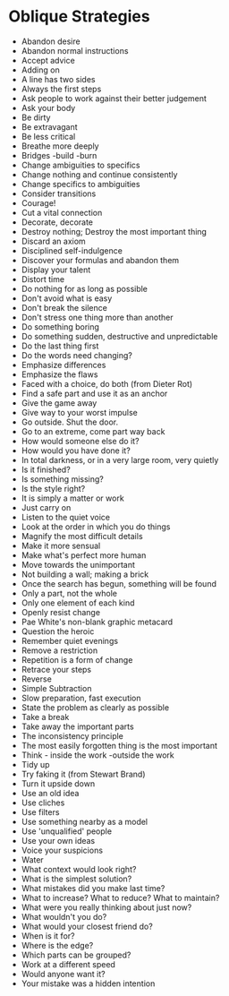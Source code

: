 # Oblique Strategies

- Abandon desire
- Abandon normal instructions
- Accept advice
- Adding on
- A line has two sides
- Always the first steps
- Ask people to work against their better judgement
- Ask your body
- Be dirty
- Be extravagant
- Be less critical
- Breathe more deeply
- Bridges -build -burn
- Change ambiguities to specifics
- Change nothing and continue consistently
- Change specifics to ambiguities
- Consider transitions
- Courage!
- Cut a vital connection
- Decorate, decorate
- Destroy nothing; Destroy the most important thing
- Discard an axiom
- Disciplined self-indulgence
- Discover your formulas and abandon them
- Display your talent
- Distort time
- Do nothing for as long as possible
- Don't avoid what is easy
- Don't break the silence
- Don't stress one thing more than another
- Do something boring
- Do something sudden, destructive and unpredictable
- Do the last thing first
- Do the words need changing?
- Emphasize differences
- Emphasize the flaws
- Faced with a choice, do both (from Dieter Rot)
- Find a safe part and use it as an anchor
- Give the game away
- Give way to your worst impulse
- Go outside. Shut the door.
- Go to an extreme, come part way back
- How would someone else do it?
- How would you have done it?
- In total darkness, or in a very large room, very quietly
- Is it finished?
- Is something missing?
- Is the style right?
- It is simply a matter or work
- Just carry on
- Listen to the quiet voice
- Look at the order in which you do things
- Magnify the most difficult details
- Make it more sensual
- Make what's perfect more human
- Move towards the unimportant
- Not building a wall; making a brick
- Once the search has begun, something will be found
- Only a part, not the whole
- Only one element of each kind
- Openly resist change
- Pae White's non-blank graphic metacard
- Question the heroic
- Remember quiet evenings
- Remove a restriction
- Repetition is a form of change
- Retrace your steps
- Reverse
- Simple Subtraction
- Slow preparation, fast execution
- State the problem as clearly as possible
- Take a break
- Take away the important parts
- The inconsistency principle
- The most easily forgotten thing is the most important
- Think - inside the work -outside the work
- Tidy up
- Try faking it (from Stewart Brand)
- Turn it upside down
- Use an old idea
- Use cliches
- Use filters
- Use something nearby as a model
- Use 'unqualified' people
- Use your own ideas
- Voice your suspicions
- Water
- What context would look right?
- What is the simplest solution?
- What mistakes did you make last time?
- What to increase? What to reduce? What to maintain?
- What were you really thinking about just now?
- What wouldn't you do?
- What would your closest friend do?
- When is it for?
- Where is the edge?
- Which parts can be grouped?
- Work at a different speed
- Would anyone want it?
- Your mistake was a hidden intention
